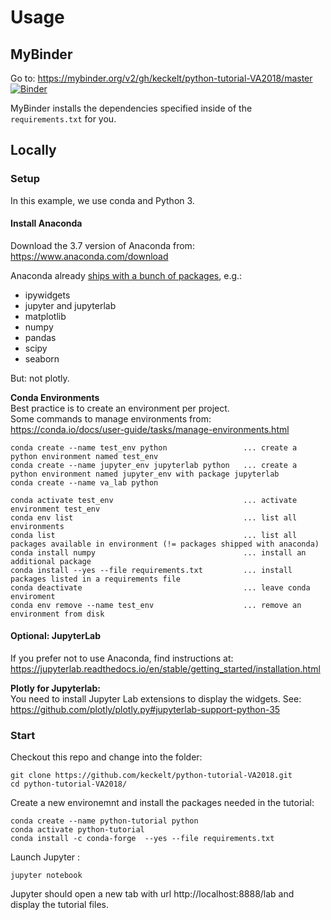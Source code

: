 # Usage
## MyBinder
Go to: https://mybinder.org/v2/gh/keckelt/python-tutorial-VA2018/master
[![Binder](https://mybinder.org/badge_logo.svg)](https://mybinder.org/v2/gh/keckelt/python-tutorial-VA2018/master)

MyBinder installs the dependencies specified inside of the `requirements.txt` for you.


## Locally
### Setup
In this example, we use conda and Python 3. 

#### Install Anaconda
Download the 3.7 version of Anaconda from: https://www.anaconda.com/download

Anaconda already [ships with a bunch of packages](https://docs.anaconda.com/anaconda/packages/pkg-docs/), e.g.:
 * ipywidgets
 * jupyter and jupyterlab
 * matplotlib
 * numpy
 * pandas
 * scipy
 * seaborn

But: not plotly.

**Conda Environments**  
Best practice is to create an environment per project.  
Some commands to manage environments from: https://conda.io/docs/user-guide/tasks/manage-environments.html
```
conda create --name test_env python                 ... create a python environment named test_env
conda create --name jupyter_env jupyterlab python   ... create a python environment named jupyter_env with package jupyterlab
conda create --name va_lab python

conda activate test_env                             ... activate environment test_env
conda env list                                      ... list all environments
conda list                                          ... list all packages available in environment (!= packages shipped with anaconda)
conda install numpy                                 ... install an additional package
conda install --yes --file requirements.txt         ... install packages listed in a requirements file
conda deactivate                                    ... leave conda enviroment
conda env remove --name test_env                    ... remove an environment from disk
```

#### Optional: JupyterLab
If you prefer not to use Anaconda, find instructions at: https://jupyterlab.readthedocs.io/en/stable/getting_started/installation.html  

**Plotly for Jupyterlab:**  
You need to install Jupyter Lab extensions to display the widgets. See: https://github.com/plotly/plotly.py#jupyterlab-support-python-35



### Start
Checkout this repo and change into the folder:
```
git clone https://github.com/keckelt/python-tutorial-VA2018.git
cd python-tutorial-VA2018/
```

Create a new environemnt and install the packages needed in the tutorial:
```
conda create --name python-tutorial python
conda activate python-tutorial
conda install -c conda-forge  --yes --file requirements.txt 
```


Launch Jupyter :
```
jupyter notebook
```
Jupyter should open a new tab with url http://localhost:8888/lab and display the tutorial files.
